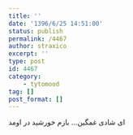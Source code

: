 ```yaml
---
title: ''
date: '1396/6/25 14:51:00'
status: publish
permalink: /4467
author: straxico
excerpt: ''
type: post
id: 4467
category:
    - tytomood
tag: []
post_format: []
---
```

ای شادی غمگین… بازم خورشید در اومد